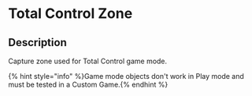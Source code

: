 # Total Control Zone

## Description

Capture zone used for Total Control game mode.

{% hint style="info" %}Game mode objects don't work in Play mode and must be tested in a Custom Game.{% endhint %}
